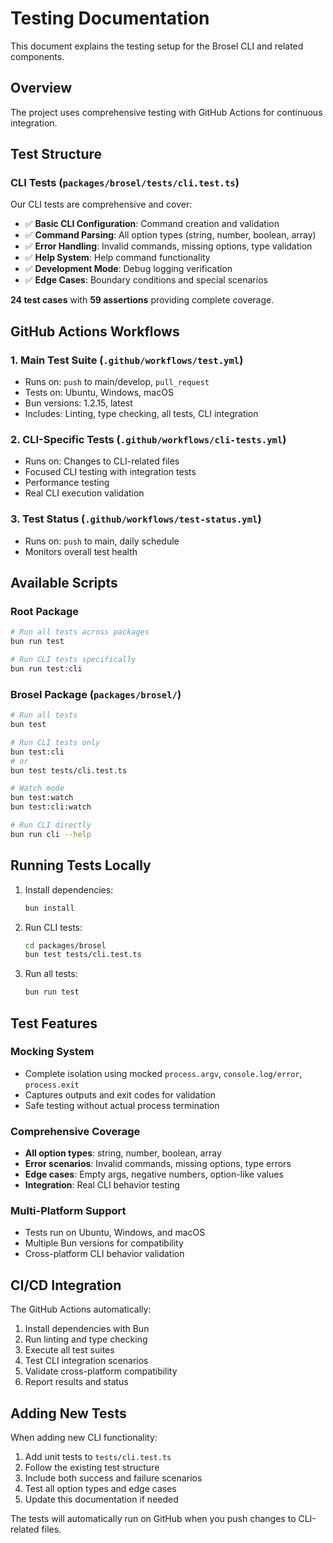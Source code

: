 # Testing Documentation

This document explains the testing setup for the Brosel CLI and related components.

## Overview

The project uses comprehensive testing with GitHub Actions for continuous integration.

## Test Structure

### CLI Tests (`packages/brosel/tests/cli.test.ts`)

Our CLI tests are comprehensive and cover:

- ✅ **Basic CLI Configuration**: Command creation and validation
- ✅ **Command Parsing**: All option types (string, number, boolean, array)
- ✅ **Error Handling**: Invalid commands, missing options, type validation
- ✅ **Help System**: Help command functionality
- ✅ **Development Mode**: Debug logging verification
- ✅ **Edge Cases**: Boundary conditions and special scenarios

**24 test cases** with **59 assertions** providing complete coverage.

## GitHub Actions Workflows

### 1. Main Test Suite (`.github/workflows/test.yml`)
- Runs on: `push` to main/develop, `pull_request`
- Tests on: Ubuntu, Windows, macOS
- Bun versions: 1.2.15, latest
- Includes: Linting, type checking, all tests, CLI integration

### 2. CLI-Specific Tests (`.github/workflows/cli-tests.yml`)
- Runs on: Changes to CLI-related files
- Focused CLI testing with integration tests
- Performance testing
- Real CLI execution validation

### 3. Test Status (`.github/workflows/test-status.yml`)
- Runs on: `push` to main, daily schedule
- Monitors overall test health

## Available Scripts

### Root Package
```bash
# Run all tests across packages
bun run test

# Run CLI tests specifically
bun run test:cli
```

### Brosel Package (`packages/brosel/`)
```bash
# Run all tests
bun test

# Run CLI tests only
bun test:cli
# or
bun test tests/cli.test.ts

# Watch mode
bun test:watch
bun test:cli:watch

# Run CLI directly
bun run cli --help
```

## Running Tests Locally

1. Install dependencies:
   ```bash
   bun install
   ```

2. Run CLI tests:
   ```bash
   cd packages/brosel
   bun test tests/cli.test.ts
   ```

3. Run all tests:
   ```bash
   bun run test
   ```

## Test Features

### Mocking System
- Complete isolation using mocked `process.argv`, `console.log/error`, `process.exit`
- Captures outputs and exit codes for validation
- Safe testing without actual process termination

### Comprehensive Coverage
- **All option types**: string, number, boolean, array
- **Error scenarios**: Invalid commands, missing options, type errors
- **Edge cases**: Empty args, negative numbers, option-like values
- **Integration**: Real CLI behavior testing

### Multi-Platform Support
- Tests run on Ubuntu, Windows, and macOS
- Multiple Bun versions for compatibility
- Cross-platform CLI behavior validation

## CI/CD Integration

The GitHub Actions automatically:
1. Install dependencies with Bun
2. Run linting and type checking
3. Execute all test suites
4. Test CLI integration scenarios
5. Validate cross-platform compatibility
6. Report results and status

## Adding New Tests

When adding new CLI functionality:

1. Add unit tests to `tests/cli.test.ts`
2. Follow the existing test structure
3. Include both success and failure scenarios
4. Test all option types and edge cases
5. Update this documentation if needed

The tests will automatically run on GitHub when you push changes to CLI-related files.
